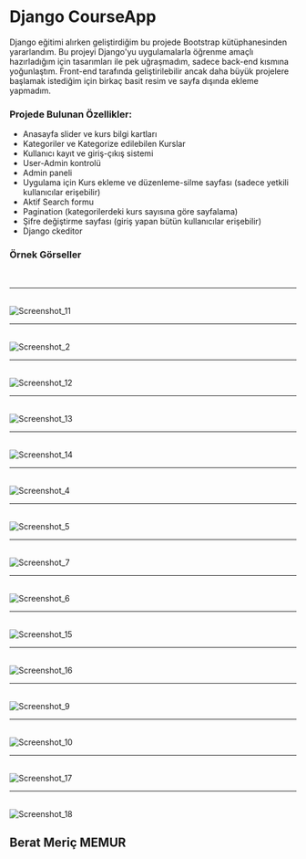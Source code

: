 # Django CourseApp
Django eğitimi alırken geliştirdiğim bu projede Bootstrap kütüphanesinden yararlandım. Bu projeyi Django'yu uygulamalarla öğrenme amaçlı hazırladığım için tasarımları ile pek uğraşmadım, sadece back-end kısmına yoğunlaştım. Front-end tarafında geliştirilebilir ancak daha büyük projelere başlamak istediğim için birkaç basit resim ve sayfa dışında ekleme yapmadım.

### Projede Bulunan Özellikler:
<ul>
  <li>Anasayfa slider ve kurs bilgi kartları</li>
  <li>Kategoriler ve Kategorize edilebilen Kurslar
  <li>Kullanıcı kayıt ve giriş-çıkış sistemi
  <li>User-Admin kontrolü
  <li>Admin paneli
  <li>Uygulama için Kurs ekleme ve düzenleme-silme sayfası (sadece yetkili kullanıcılar erişebilir)
  <li>Aktif Search formu
  <li>Pagination (kategorilerdeki kurs sayısına göre sayfalama)
  <li>Şifre değiştirme sayfası (giriş yapan bütün kullanıcılar erişebilir)
  <li>Django ckeditor
</ul>

### Örnek Görseller
<br><hr>
<br>
![Screenshot_11](https://github.com/user-attachments/assets/bdc4d942-5b24-498e-a939-232706da29ca)
<br><hr>
<br>
![Screenshot_2](https://github.com/user-attachments/assets/0e3c1977-2e69-4b53-8f66-06a07961e7c1)
<br><hr>
<br>
![Screenshot_12](https://github.com/user-attachments/assets/52448365-c950-4047-827d-ece3383c8324)
<br><hr>
<br>
![Screenshot_13](https://github.com/user-attachments/assets/37ac275f-b651-4e90-b537-d6f441f54768)
<br><hr>
<br>
![Screenshot_14](https://github.com/user-attachments/assets/39c3533c-6598-4595-9b20-8c14020f96e9)
<br><hr>
<br>
![Screenshot_4](https://github.com/user-attachments/assets/4abed744-fe9c-48ae-91cc-66f3033a7f2f)
<br><hr>
<br>
![Screenshot_5](https://github.com/user-attachments/assets/7f8254c7-79f4-4602-958d-1fcb98bb9a8b)
<br><hr>
<br>
![Screenshot_7](https://github.com/user-attachments/assets/6b495405-6cfa-43ed-8a32-9b4e5e5f067c)
<br><hr>
<br>
![Screenshot_6](https://github.com/user-attachments/assets/053225e3-d087-4a92-b12c-5d91a01b26de)
<br><hr>
<br>
![Screenshot_15](https://github.com/user-attachments/assets/eb52e4f3-cd76-4596-856b-9d18b1a1f736)
<br><hr>
<br>
![Screenshot_16](https://github.com/user-attachments/assets/f0b1b496-55be-4045-a554-33ec587e8b79)
<br><hr>
<br>
![Screenshot_9](https://github.com/user-attachments/assets/97f70885-6cfb-4990-b900-4578bc08850a)
<br><hr>
<br>
![Screenshot_10](https://github.com/user-attachments/assets/a524dd46-44fb-45bf-ae58-8f640925276a)
<br><hr>
<br>
![Screenshot_17](https://github.com/user-attachments/assets/0178cd1f-81f5-4294-95f8-d9cc1aa375b9)
<br><hr>
<br>
![Screenshot_18](https://github.com/user-attachments/assets/2cc148e1-743b-4a95-a84d-a248c18d07d2)

## Berat Meriç MEMUR

